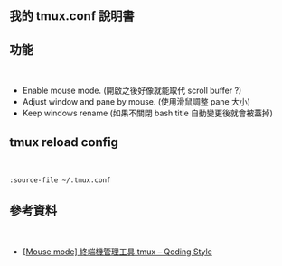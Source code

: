 ## 我的 tmux.conf 說明書


## 功能

<br>

- Enable mouse mode. (開啟之後好像就能取代 scroll buffer ?)
- Adjust window and pane by mouse. (使用滑鼠調整 pane 大小)
- Keep windows rename (如果不關閉 bash title 自動變更後就會被蓋掉)

## tmux reload config

<br>

```bash
:source-file ~/.tmux.conf
```


## 參考資料

<br>

- [[Mouse mode] 終端機管理工具 tmux – Qoding Style](https://blog.qoding.us/2020/12/%E7%B5%82%E7%AB%AF%E6%A9%9F%E7%AE%A1%E7%90%86%E5%B7%A5%E5%85%B7-tmux/)
